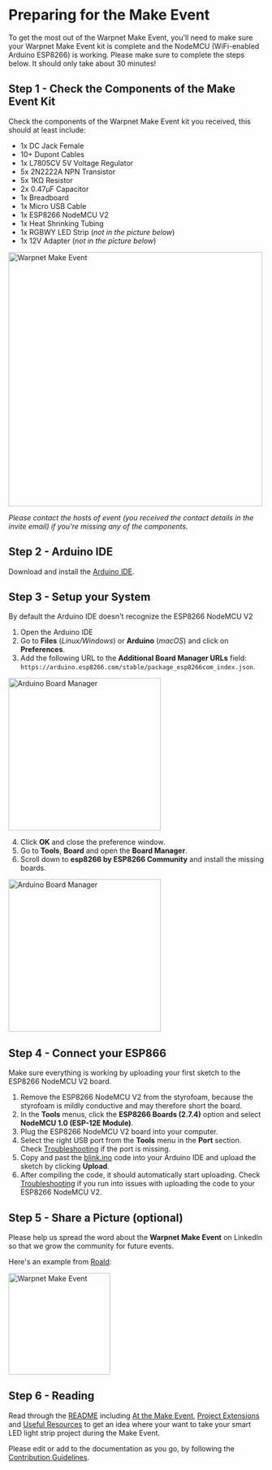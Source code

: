 # Preparing for the Make Event

To get the most out of the Warpnet Make Event, you'll need to make sure your Warpnet Make Event kit is complete and the NodeMCU (WiFi-enabled Arduino ESP8266) is working. Please make sure to complete the steps below. It should only take about 30 minutes!

## Step 1 - Check the Components of the Make Event Kit

Check the components of the Warpnet Make Event kit you received, this should at least include:

- 1x DC Jack Female
- 10+ Dupont Cables
- 1x L7805CV 5V Voltage Regulator
- 5x 2N2222A NPN Transistor
- 5x 1KΩ Resistor
- 2x 0.47µF Capacitor
- 1x Breadboard
- 1x Micro USB Cable
- 1x ESP8266 NodeMCU V2
- 1x Heat Shrinking Tubing
- 1x RGBWY LED Strip (_not in the picture below_)
- 1x 12V Adapter (_not in the picture below_)

<img src="media/kit.jpg" alt="Warpnet Make Event" width="500"/>

_Please contact the hosts of event (you received the contact details in the invite email) if you're missing any of the components._


## Step 2 - Arduino IDE

Download and install the [Arduino IDE](https://www.arduino.cc/en/software).

## Step 3 - Setup your System

By default the Arduino IDE doesn't recognize the ESP8266 NodeMCU V2

1. Open the Arduino IDE
2. Go to **Files** (_Linux/Windows_) or **Arduino** (_macOS_) and click on **Preferences**.
3. Add the following URL to the **Additional Board Manager URLs** field: `https://arduino.esp8266.com/stable/package_esp8266com_index.json`.

<img src="media/arduino_board_manager.png" alt="Arduino Board Manager" width="300"/>

4. Click **OK** and close the preference window.
5. Go to **Tools**, **Board** and open the **Board Manager**.
6. Scroll down to **esp8266 by ESP8266 Community** and install the missing boards.

<img src="media/arduino_esp8266_board.png" alt="Arduino Board Manager" width="300"/>

## Step 4 - Connect your ESP866

Make sure everything is working by uploading your first sketch to the ESP8266 NodeMCU V2 board.

1. Remove the ESP8266 NodeMCU V2 from the styrofoam, because the styrofoam is mildly conductive and may therefore short the board.
1. In the **Tools** menus, click the **ESP8266 Boards (2.7.4)** option and select **NodeMCU 1.0 (ESP-12E Module)**.
1. Plug the ESP8266 NodeMCU V2 board into your computer.
1. Select the right USB port from the **Tools** menu in the **Port** section. Check [Troubleshooting](README.md#troubleshooting) if the port is missing.
1. Copy and past the [blink.ino](blink/blink.ino) code into your Arduino IDE and upload the sketch by clicking **Upload**.
1. After compiling the code, it should automatically start uploading. Check [Troubleshooting](README.md#troubleshooting) if you run into issues with uploading the code to your ESP8266 NodeMCU V2.

## Step 5 - Share a Picture (optional)

Please help us spread the word about the **Warpnet Make Event** on LinkedIn so that we grow the community for future events.

Here's an example from [Roald](https://www.linkedin.com/in/roaldnefs/):

<img src="media/linkedin.jpg" alt="Warpnet Make Event" width="200"/>

## Step 6 - Reading

Read through the [README](README.md) including [At the Make Event](README.md#at-the-make-event), [Project Extensions](README.md#project-extensions) and [Useful Resources](README.md#useful-resources) to get an idea where your want to take your smart LED light strip project during the Make Event.

Please edit or add to the documentation as you go, by following the [Contribution Guidelines](README.md#contributing).
